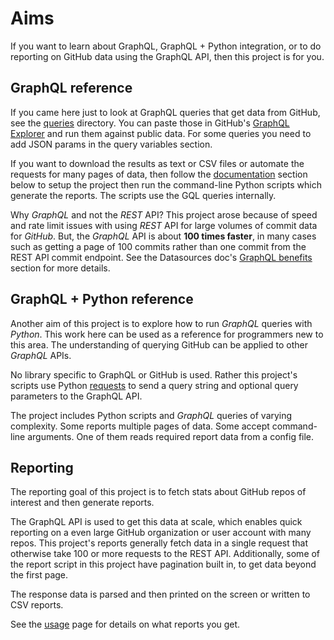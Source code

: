 # Aims

If you want to learn about GraphQL, GraphQL + Python integration, or to do reporting on GitHub data using the GraphQL API, then this project is for you.


## GraphQL reference

If you came here just to look at GraphQL queries that get data from GitHub, see the [queries](/ghgql/queries) directory. You can paste those in GitHub's [GraphQL Explorer](https://developer.github.com/v4/explorer/) and run them against public data. For some queries you need to add JSON params in the query variables section.

If you want to download the results as text or CSV files or automate the requests for many pages of data, then follow the [documentation](#documentation) section below to setup the project then run the command-line Python scripts which generate the reports. The scripts use the GQL queries internally.

Why _GraphQL_ and not the _REST_ API? This project arose because of speed and rate limit issues with using _REST_ API for large volumes of commit data for _GitHub_. But, the _GraphQL_ API is about **100 times faster**, in many cases such as getting a page of 100 commits rather than one commit from the REST API commit endpoint. See the Datasources doc's [GraphQL benefits](/datasources.md#graphql-benefits) section for more details.

## GraphQL + Python reference

Another aim of this project is to explore how to run _GraphQL_ queries with _Python_. This work here can be used as a reference for programmers new to this area. The understanding of querying GitHub can be applied to other _GraphQL_ APIs.

No library specific to GraphQL or GitHub is used. Rather this project's scripts use Python [requests](https://requests.kennethreitz.org/en/master/) to send a query string and optional query parameters to the GraphQL API.

The project includes Python scripts and _GraphQL_ queries of varying complexity. Some reports multiple pages of data. Some accept command-line arguments. One of them reads required report data from a config file.

## Reporting

The reporting goal of this project is to fetch stats about GitHub repos of interest and then generate reports.

The GraphQL API is used to get this data at scale, which enables quick reporting on a even large GitHub organization or user account with many repos. This project's reports generally fetch data in a single request that otherwise take 100 or more requests to the REST API. Additionally, some of the report script in this project have pagination built in, to get data beyond the first page.

The response data is parsed and then printed on the screen or written to CSV reports.

See the [usage](/usage.md) page for details on what reports you get.
